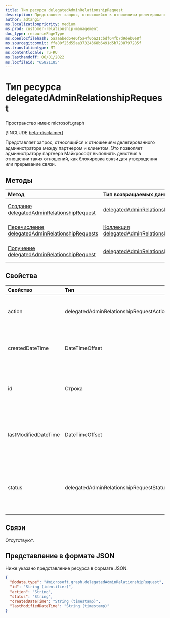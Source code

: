```yaml
---
title: Тип ресурса delegatedAdminRelationshipRequest
description: Представляет запрос, относящийся к отношениям делегированного администратора между партнером и клиентом.
author: adtangir
ms.localizationpriority: medium
ms.prod: customer-relationship-management
doc_type: resourcePageType
ms.openlocfilehash: 5aaaabed54e6f5a4f0ba21cbdf64fb7d9deb0e8f
ms.sourcegitcommit: ffa80f25d55aa37324368b6491d5b7288797285f
ms.translationtype: MT
ms.contentlocale: ru-RU
ms.lasthandoff: 06/01/2022
ms.locfileid: "65821185"
---
```

# <a name="delegatedadminrelationshiprequest-resource-type"></a>Тип ресурса delegatedAdminRelationshipRequest

Пространство имен: microsoft.graph

[!INCLUDE [beta-disclaimer](../../includes/beta-disclaimer.md)]

Представляет запрос, относящийся к отношениям делегированного администратора между партнером и клиентом. Это позволяет администратору партнера Майкрософт выполнять действия в отношении таких отношений, как блокировка связи для утверждения или прерывание связи.

## <a name="methods"></a>Методы
|Метод|Тип возвращаемых данных|Описание|
|:---|:---|:---|
|[Создание delegatedAdminRelationshipRequest](../api/delegatedadminrelationship-post-requests.md)|[delegatedAdminRelationshipRequest](delegatedadminrelationshiprequest.md)|Создайте новый **объект delegatedAdminRelationshipRequest** .|
|[Перечисление delegatedAdminRelationshipRequests](../api/delegatedadminrelationship-list-requests.md)|[Коллекция delegatedAdminRelationshipRequest](delegatedadminrelationshiprequest.md)|Получение списка объектов **delegatedAdminRelationshipRequest** и их свойств.|
|[Получение delegatedAdminRelationshipRequest](../api/delegatedadminrelationshiprequest-get.md)|[delegatedAdminRelationshipRequest](delegatedadminrelationshiprequest.md)|Чтение свойств и связей объекта **delegatedAdminRelationshipRequest** .|

## <a name="properties"></a>Свойства
|Свойство|Тип|Описание|
|:---|:---|:---|
|action|delegatedAdminRelationshipRequestAction|Действие, выполняемые с делегированным отношением администратора.|
|createdDateTime|DateTimeOffset|Дата и время в формате ISO 8601 и время создания запроса связи в формате UTC. Только для чтения. |
|id|Строка|Уникальный идентификатор запроса связи. Только для чтения. Наследуется от [сущности](../resources/entity.md).|
|lastModifiedDateTime|DateTimeOffset|Дата и время последнего изменения этого запроса связи в формате ISO 8601 и время в формате UTC. Только для чтения.|
|status|delegatedAdminRelationshipRequestStatus|Состояние запроса. Только для чтения. Допустимые значения: `created`, `pending`, `succeeded`, `failed`, `unknownFutureValue`.|

## <a name="relationships"></a>Связи
Отсутствуют.

## <a name="json-representation"></a>Представление в формате JSON
Ниже указано представление ресурса в формате JSON.
<!-- {
  "blockType": "resource",
  "keyProperty": "id",
  "@odata.type": "microsoft.graph.delegatedAdminRelationshipRequest",
  "baseType": "microsoft.graph.entity",
  "openType": false
}
-->
``` json
{
  "@odata.type": "#microsoft.graph.delegatedAdminRelationshipRequest",
  "id": "String (identifier)",
  "action": "String",
  "status": "String",
  "createdDateTime": "String (timestamp)",
  "lastModifiedDateTime": "String (timestamp)"
}
```

